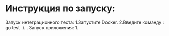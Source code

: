 # Инструкция по запуску:
Запуск интеграционного теста:
1.Запустите Docker.
2.Введите команду : go test ./...
Запуск приложения:
1.
